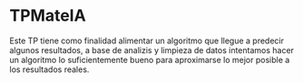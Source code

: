 # TPMateIA

Este TP tiene como finalidad alimentar un algoritmo que llegue a predecir algunos resultados, a base de analizis y limpieza de datos intentamos hacer un algoritmo lo suficientemente bueno para aproximarse lo mejor posible a los resultados reales. 
